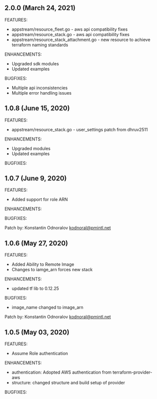 ## 2.0.0 (March 24, 2021)

FEATURES:
* appstream/resource_fleet.go - aws api compatibility fixes
* appstream/resource_stack.go - aws api compatibility fixes
* appstream/resource_stack_attachment.go - new resource to achieve terraform naming standards

ENHANCEMENTS:
* Upgraded sdk modules
* Updated examples

BUGFIXES:
* Multiple api inconsistencies
* Multiple error handling issues

## 1.0.8 (June 15, 2020)

FEATURES:
* appstream/resource_stack.go - user_settings patch from dhruv2511

ENHANCEMENTS:
* Upgraded modules
* Updated examples

BUGFIXES:


## 1.0.7 (June 9, 2020)

FEATURES:
* Added support for role ARN

ENHANCEMENTS:

BUGFIXES:

Patch by: Konstantin Odnoralov <kodnoral@pmintl.net>

## 1.0.6 (May 27, 2020)

FEATURES:
* Added Ability to Remote Image
* Changes to iamge_arn forces new stack

ENHANCEMENTS:
* updated tf lib to 0.12.25

BUGFIXES:
* image_name changed to image_arn

Patch by: Konstantin Odnoralov <kodnoral@pmintl.net>


## 1.0.5 (May 03, 2020)

FEATURES:
* Assume Role authentication

ENHANCEMENTS:
* authentication: Adopted AWS authentication from terraform-provider-aws
* structure: changed structure and build setup of provider

BUGFIXES:


